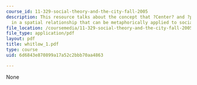 ```yaml
---
course_id: 11-329-social-theory-and-the-city-fall-2005
description: This resource talks about the concept that ?Center? and ?periphery? exist
  in a spatial relationship that can be metaphorically applied to social relationships.
file_location: /coursemedia/11-329-social-theory-and-the-city-fall-2005/6d6843e870899a17a52c2bbb70aa4863_whitlow_1.pdf
file_type: application/pdf
layout: pdf
title: whitlow_1.pdf
type: course
uid: 6d6843e870899a17a52c2bbb70aa4863

---
```

None